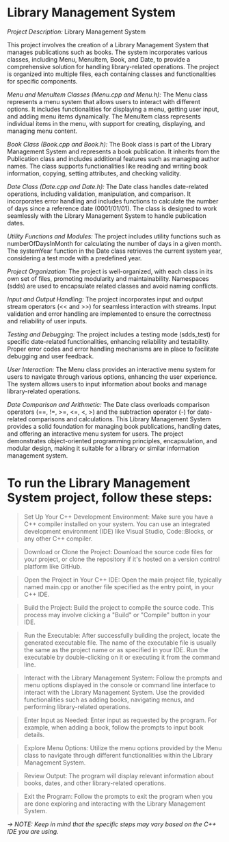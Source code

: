 # Library Management System

*Project Description:* Library Management System

This project involves the creation of a Library Management System that manages publications such as books. 
The system incorporates various classes, including Menu, MenuItem, Book, and Date, to provide a comprehensive solution for handling library-related operations. 
The project is organized into multiple files, each containing classes and functionalities for specific components.

*Menu and MenuItem Classes (Menu.cpp and Menu.h):*
The Menu class represents a menu system that allows users to interact with different options.
It includes functionalities for displaying a menu, getting user input, and adding menu items dynamically.
The MenuItem class represents individual items in the menu, with support for creating, displaying, and managing menu content.

*Book Class (Book.cpp and Book.h):*
The Book class is part of the Library Management System and represents a book publication.
It inherits from the Publication class and includes additional features such as managing author names.
The class supports functionalities like reading and writing book information, copying, setting attributes, and checking validity.

*Date Class (Date.cpp and Date.h):*
The Date class handles date-related operations, including validation, manipulation, and comparison.
It incorporates error handling and includes functions to calculate the number of days since a reference date (0001/01/01).
The class is designed to work seamlessly with the Library Management System to handle publication dates.

*Utility Functions and Modules:*
The project includes utility functions such as numberOfDaysInMonth for calculating the number of days in a given month.
The systemYear function in the Date class retrieves the current system year, considering a test mode with a predefined year.

*Project Organization:*
The project is well-organized, with each class in its own set of files, promoting modularity and maintainability.
Namespaces (sdds) are used to encapsulate related classes and avoid naming conflicts.

*Input and Output Handling:*
The project incorporates input and output stream operators (<< and >>) for seamless interaction with streams.
Input validation and error handling are implemented to ensure the correctness and reliability of user inputs.

*Testing and Debugging:*
The project includes a testing mode (sdds_test) for specific date-related functionalities, enhancing reliability and testability.
Proper error codes and error handling mechanisms are in place to facilitate debugging and user feedback.

*User Interaction:*
The Menu class provides an interactive menu system for users to navigate through various options, enhancing the user experience.
The system allows users to input information about books and manage library-related operations.

*Date Comparison and Arithmetic:*
The Date class overloads comparison operators (==, !=, >=, <=, <, >) and the subtraction operator (-) for date-related comparisons and calculations.
This Library Management System provides a solid foundation for managing book publications, handling dates, and offering an interactive menu system for users. 
The project demonstrates object-oriented programming principles, encapsulation, and modular design, making it suitable for a library or similar information management system.

# To run the Library Management System project, follow these steps:

> Set Up Your C++ Development Environment:
Make sure you have a C++ compiler installed on your system. You can use an integrated development environment (IDE) like Visual Studio, Code::Blocks, or any other C++ compiler.

> Download or Clone the Project:
Download the source code files for your project, or clone the repository if it's hosted on a version control platform like GitHub.

> Open the Project in Your C++ IDE:
Open the main project file, typically named main.cpp or another file specified as the entry point, in your C++ IDE.

> Build the Project:
Build the project to compile the source code. This process may involve clicking a "Build" or "Compile" button in your IDE.

> Run the Executable:
After successfully building the project, locate the generated executable file. The name of the executable file is usually the same as the project name or as specified in your IDE.
Run the executable by double-clicking on it or executing it from the command line.

> Interact with the Library Management System:
Follow the prompts and menu options displayed in the console or command line interface to interact with the Library Management System.
Use the provided functionalities such as adding books, navigating menus, and performing library-related operations.

> Enter Input as Needed:
Enter input as requested by the program. For example, when adding a book, follow the prompts to input book details.

> Explore Menu Options:
Utilize the menu options provided by the Menu class to navigate through different functionalities within the Library Management System.

> Review Output:
The program will display relevant information about books, dates, and other library-related operations.

> Exit the Program:
Follow the prompts to exit the program when you are done exploring and interacting with the Library Management System.

*-> NOTE: Keep in mind that the specific steps may vary based on the C++ IDE you are using.*
